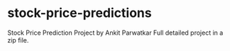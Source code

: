 # stock-price-predictions
Stock Price Prediction Project by Ankit Parwatkar
Full detailed project in a zip file.
